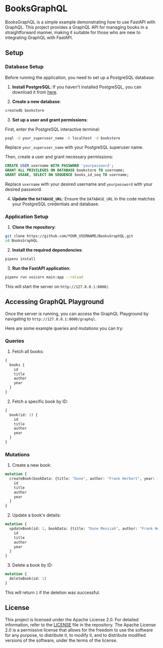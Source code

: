 # BooksGraphQL

BooksGraphQL is a simple example demonstrating how to use FastAPI with GraphQL. This project provides a GraphQL API for managing books in a straightforward manner, making it suitable for those who are new to integrating GraphQL with FastAPI.

## Setup

### Database Setup

Before running the application, you need to set up a PostgreSQL database:

1. **Install PostgreSQL**:
   If you haven't installed PostgreSQL, you can download it from [here](https://www.postgresql.org/download/).

2. **Create a new database**:

```bash
createdb bookstore
```

3. **Set up a user and grant permissions**:

First, enter the PostgreSQL interactive terminal:

```bash
psql -U your_superuser_name -h localhost -d bookstore
```

Replace `your_superuser_name` with your PostgreSQL superuser name. 

Then, create a user and grant necessary permissions:

```sql
CREATE USER username WITH PASSWORD 'yourpassword';
GRANT ALL PRIVILEGES ON DATABASE bookstore TO username;
GRANT USAGE, SELECT ON SEQUENCE books_id_seq TO username;
```

Replace `username` with your desired username and `yourpassword` with your desired password.

4. **Update the `DATABASE_URL`**:
   Ensure the `DATABASE_URL` in the code matches your PostgreSQL credentials and database.

### Application Setup

1. **Clone the repository**:

```bash
git clone https://github.com/YOUR_USERNAME/BooksGraphQL.git
cd BooksGraphQL
```

2. **Install the required dependencies**:

```bash
pipenv install
```

3. **Run the FastAPI application**:

```bash
pipenv run uvicorn main:app --reload
```

This will start the server on `http://127.0.0.1:8000/`.

## Accessing GraphQL Playground

Once the server is running, you can access the GraphQL Playground by navigating to `http://127.0.0.1:8000/graphql`.

Here are some example queries and mutations you can try:

### Queries

1. Fetch all books:

```graphql
{
  books {
    id
    title
    author
    year
  }
}
```

2. Fetch a specific book by ID:

```graphql
{
  book(id: 1) {
    id
    title
    author
    year
  }
}
```

### Mutations

1. Create a new book:

```graphql
mutation {
  createBook(bookData: {title: "Dune", author: "Frank Herbert", year: 1965}) {
    id
    title
    author
    year
  }
}
```

2. Update a book's details:

```graphql
mutation {
  updateBook(id: 1, bookData: {title: "Dune Messiah", author: "Frank Herbert", year: 1969}) {
    id
    title
    author
    year
  }
}
```

3. Delete a book by ID:

```graphql
mutation {
  deleteBook(id: 1)
}
```

This will return `1` if the deletion was successful.



## License

This project is licensed under the Apache License 2.0. For detailed information, refer to the [LICENSE](LICENSE) file in the repository. The Apache License 2.0 is a permissive license that allows for the freedom to use the software for any purpose, to distribute it, to modify it, and to distribute modified versions of the software, under the terms of the license.
